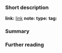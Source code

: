 ### Short description
**link:** [link](https://towardsdatascience.com/the-5-classification-evaluation-metrics-you-must-know-aa97784ff226)
**note:** 
**type:** 
**tag:**

### Summary

### Further reading 


